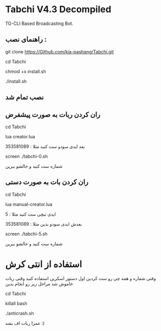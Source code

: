 # Tabchi V4.3 Decompiled 

TG-CLI Based Broadcasting Bot.

## راهنمای نصب :

git clone https://Github.com/kia-pashang/Tabchi.git

cd Tabchi

chmod +x install.sh

./install.sh

## نصب تمام شد

## ران کردن ربات به صورت پیشفرض

cd Tabchi

lua creator.lua

بعد ایدی سودو ست کنید مثلا : 353581089

screen ./tabchi-0.sh

شماره ست کنید و حالشو ببرین

## ران کردن بات به صورت دستی

cd Tabchi

lua manual-creator.lua

ایدی تبچی ست کنید مثلا : 5

بعدش ایدی سودو بدین مثلا : 353581089

screen ./tabchi-5.sh

شماره ست کنید و حالشو ببرین

# استفاده از انتی کرش

وقتی شماره و همه چی رو ست کردین اول دستور اسکرین استفاده کنید وقتی ربات خاموش شد مراحل زیر رو انجام بدین

cd Tabchi

killall bash

./anticrash.sh

عمرا ربات اف بشه :)
